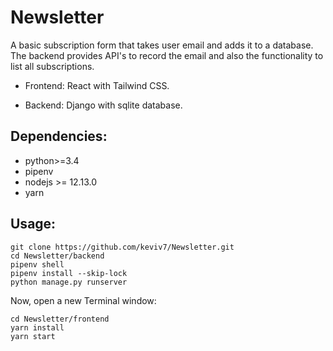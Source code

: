 # Newsletter

A basic subscription form that takes user email and adds it to a database. The backend provides API's to record the email and also the functionality to list all subscriptions.

* Frontend:
React with Tailwind CSS.

* Backend:
Django with sqlite database.

## Dependencies:

* python>=3.4
* pipenv 
* nodejs >= 12.13.0 
* yarn

## Usage:


```
git clone https://github.com/keviv7/Newsletter.git
cd Newsletter/backend
pipenv shell
pipenv install --skip-lock
python manage.py runserver
```

Now, open a new Terminal window:

```
cd Newsletter/frontend
yarn install
yarn start
```
